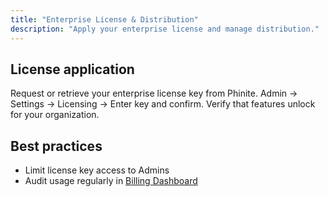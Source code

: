 ```yaml
---
title: "Enterprise License & Distribution"
description: "Apply your enterprise license and manage distribution."
---
```


## License application

<Steps>
<Step title="Obtain license">
  Request or retrieve your enterprise license key from Phinite.
</Step>
<Step title="Apply license">
  Admin → Settings → Licensing → Enter key and confirm.
</Step>
<Step title="Verify">
  Verify that features unlock for your organization.
</Step>
</Steps>

## Best practices

- Limit license key access to Admins
- Audit usage regularly in [Billing Dashboard](/observability/billing)
